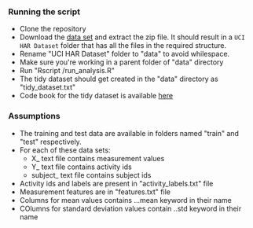 ### Running the script

- Clone the repository
- Download the [data set](https://d396qusza40orc.cloudfront.net/getdata%2Fprojectfiles%2FUCI%20HAR%20Dataset.zip) and extract the zip file. It should result in a `UCI HAR Dataset` folder that has all the files in the required structure.
- Rename "UCI HAR Dataset" folder to "data" to avoid whilespace.
- Make sure you're working in a parent folder of "data" directory
- Run "Rscript <path to>/run_analysis.R"
- The tidy dataset should get created in the "data" directory as "tidy_dataset.txt"
- Code book for the tidy dataset is available [here](CodeBook.md)


### Assumptions

- The training and test data are available in folders named "train" and "test" respectively.
- For each of these data sets:
    - X_ text file contains measurement values
    - Y_ text file contains activity ids
    - subject_ text file contains subject ids
- Activity ids and labels are present in "activity_labels.txt" file
- Measurement features are in "features.txt" file
- Columns for mean values contains ...mean keyword in their name
- COlumns for standard deviation values contain ..std keyword in their name
